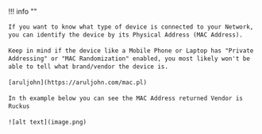!!! info ""

    If you want to know what type of device is connected to your Network, you can identify the device by its Physical Address (MAC Address).

    Keep in mind if the device like a Mobile Phone or Laptop has "Private Addressing" or "MAC Randomization" enabled, you most likely won't be able to tell what brand/vendor the device is.

    [aruljohn](https://aruljohn.com/mac.pl)
       
    In th example below you can see the MAC Address returned Vendor is Ruckus

    ![alt text](image.png)
